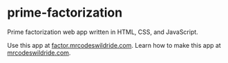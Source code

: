 # prime-factorization

Prime factorization web app written in HTML, CSS, and JavaScript.

Use this app at [factor.mrcodeswildride.com](https://factor.mrcodeswildride.com/).
Learn how to make this app at [mrcodeswildride.com](https://www.mrcodeswildride.com/).
